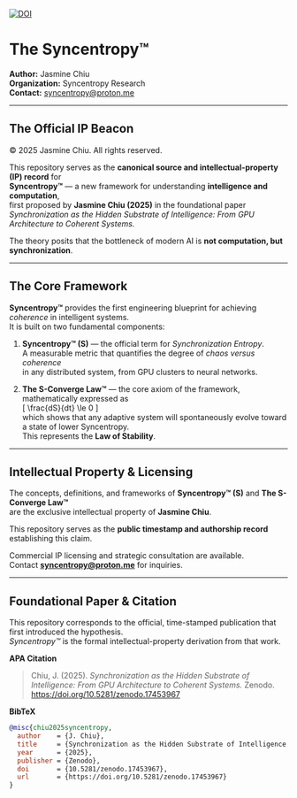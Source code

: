 
[![DOI](https://zenodo.org/badge/DOI/10.5281/zenodo.17453967.svg)](https://doi.org/10.5281/zenodo.17453967)

# The Syncentropy™
**Author:** Jasmine Chiu  
**Organization:** Syncentropy Research  
**Contact:** syncentropy@proton.me

---

## The Official IP Beacon  
© 2025 Jasmine Chiu. All rights reserved.  


This repository serves as the **canonical source and intellectual-property (IP) record** for  
**Syncentropy™** — a new framework for understanding **intelligence and computation**,  
first proposed by **Jasmine Chiu (2025)** in the foundational paper  
*Synchronization as the Hidden Substrate of Intelligence: From GPU Architecture to Coherent Systems.*  

The theory posits that the bottleneck of modern AI is **not computation, but synchronization**.

---

## **The Core Framework**

**Syncentropy™** provides the first engineering blueprint for achieving *coherence* in intelligent systems.  
It is built on two fundamental components:

1. **Syncentropy™ (S)** — the official term for *Synchronization Entropy*.  
   A measurable metric that quantifies the degree of *chaos versus coherence*  
   in any distributed system, from GPU clusters to neural networks.  

2. **The S-Converge Law™** — the core axiom of the framework, mathematically expressed as  
   \[
   \frac{dS}{dt} \le 0
   \]  
   which shows that any adaptive system will spontaneously evolve toward a state of lower Syncentropy.  
   This represents the **Law of Stability**.

---

## **Intellectual Property & Licensing**

The concepts, definitions, and frameworks of **Syncentropy™ (S)** and **The S-Converge Law™**  
are the exclusive intellectual property of **Jasmine Chiu**.  

This repository serves as the **public timestamp and authorship record** establishing this claim.  

Commercial IP licensing and strategic consultation are available.  
Contact **syncentropy@proton.me** for inquiries.

---

## **Foundational Paper & Citation**

This repository corresponds to the official, time-stamped publication that first introduced the hypothesis.  
*Syncentropy™* is the formal intellectual-property derivation from that work.  

**APA Citation**  
> Chiu, J. (2025). *Synchronization as the Hidden Substrate of Intelligence: From GPU Architecture to Coherent Systems.* Zenodo. https://doi.org/10.5281/zenodo.17453967  

**BibTeX**  
```bibtex
@misc{chiu2025syncentropy,
  author    = {J. Chiu},
  title     = {Synchronization as the Hidden Substrate of Intelligence: From GPU Architecture to Coherent Systems},
  year      = {2025},
  publisher = {Zenodo},
  doi       = {10.5281/zenodo.17453967},
  url       = {https://doi.org/10.5281/zenodo.17453967}
}

